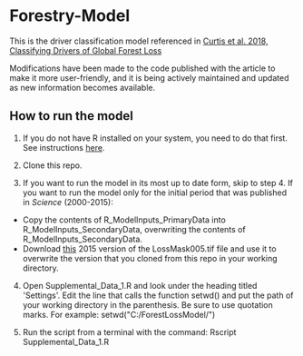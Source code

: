 # Forestry-Model
This is the driver classification model referenced in [Curtis et al. 2018, Classifying Drivers of Global Forest Loss](https://science.sciencemag.org/content/361/6407/1108.editor-summary)

Modifications have been made to the code published with the article to make it more user-friendly, and it is being actively maintained and updated as new information becomes available.

## How to run the model
1. If you do not have R installed on your system, you need to do that first.  See instructions [here](https://www.r-project.org/).

2. Clone this repo.

3. If you want to run the model in its most up to date form, skip to step 4. If you want to run the model only for the initial period that was published in *Science* (2000-2015):
  - Copy the contents of R_ModelInputs_PrimaryData into R_ModelInputs_SecondaryData, overwriting the contents of R_ModelInputs_SecondaryData.
  - Download [this](https://www.sustainabilityconsortium.org/tsc-downloads/driver-model/?wpdmdl=33327&ind=1574462515859) 2015 version of the LossMask005.tif file and use it to overwrite the version that you cloned from this repo in your working directory.

4. Open Supplemental_Data_1.R and look under the heading titled 'Settings'. Edit the line that calls the function setwd() and put the path of your working directory in the parenthesis.  Be sure to use quotation marks. For example: setwd("C:/ForestLossModel/")

5. Run the script from a terminal with the command: Rscript Supplemental_Data_1.R
